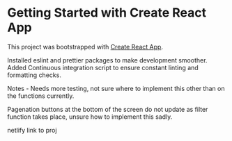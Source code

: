# Getting Started with Create React App

This project was bootstrapped with [Create React App](https://github.com/facebook/create-react-app).

Installed eslint and prettier packages to make development smoother.
Added Continuous integration script to ensure constant linting and formatting checks.

Notes -
Needs more testing, not sure where to implement this other than on the functions currently.

Pagenation buttons at the bottom of the screen do not update as filter function takes place, unsure how to implement this sadly.

netlify link to proj <a href = "https://beer-ui.netlify.app/">
